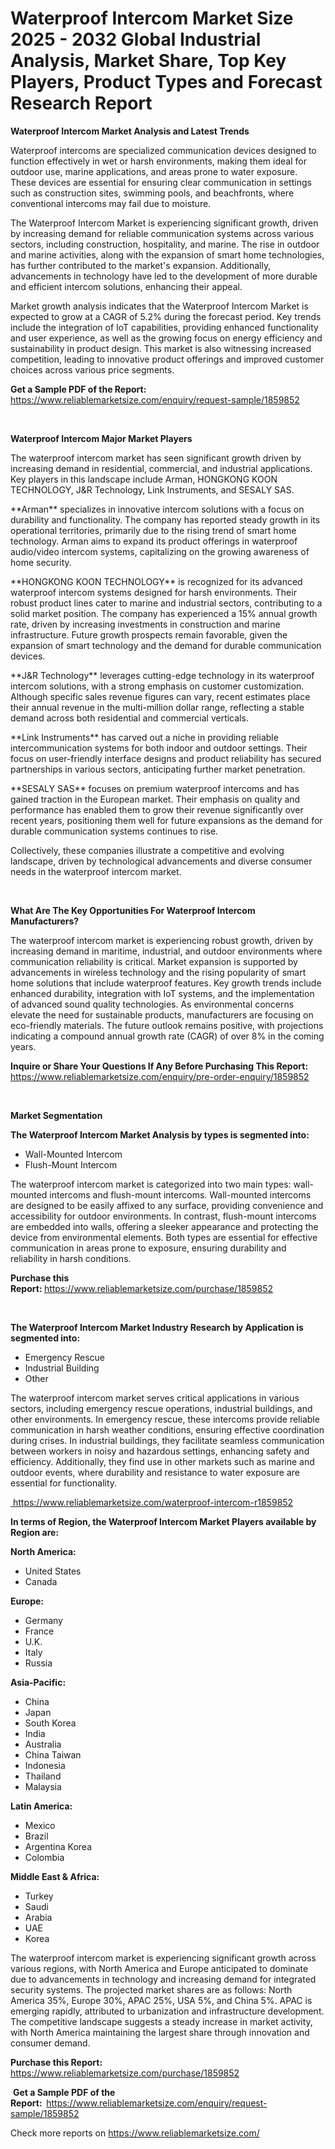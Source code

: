 <p><h1>Waterproof Intercom Market Size 2025 - 2032 Global Industrial Analysis, Market Share, Top Key Players, Product Types and Forecast Research Report</h1></p><p><strong>Waterproof Intercom Market Analysis and Latest Trends</strong></p>
<p><p>Waterproof intercoms are specialized communication devices designed to function effectively in wet or harsh environments, making them ideal for outdoor use, marine applications, and areas prone to water exposure. These devices are essential for ensuring clear communication in settings such as construction sites, swimming pools, and beachfronts, where conventional intercoms may fail due to moisture.</p><p>The Waterproof Intercom Market is experiencing significant growth, driven by increasing demand for reliable communication systems across various sectors, including construction, hospitality, and marine. The rise in outdoor and marine activities, along with the expansion of smart home technologies, has further contributed to the market's expansion. Additionally, advancements in technology have led to the development of more durable and efficient intercom solutions, enhancing their appeal.</p><p>Market growth analysis indicates that the Waterproof Intercom Market is expected to grow at a CAGR of 5.2% during the forecast period. Key trends include the integration of IoT capabilities, providing enhanced functionality and user experience, as well as the growing focus on energy efficiency and sustainability in product design. This market is also witnessing increased competition, leading to innovative product offerings and improved customer choices across various price segments.</p></p>
<p><strong>Get a Sample PDF of the Report:&nbsp;</strong> <a href="https://www.reliablemarketsize.com/enquiry/request-sample/1859852?utm_campaign=2769&utm_medium=2&utm_source=Github&utm_content=ia&utm_term=22022025&utm_id=waterproof-intercom">https://www.reliablemarketsize.com/enquiry/request-sample/1859852</a></p>
<p>&nbsp;</p>
<p><strong>Waterproof Intercom Major Market Players</strong></p>
<p><p>The waterproof intercom market has seen significant growth driven by increasing demand in residential, commercial, and industrial applications. Key players in this landscape include Arman, HONGKONG KOON TECHNOLOGY, J&R Technology, Link Instruments, and SESALY SAS.</p><p>**Arman** specializes in innovative intercom solutions with a focus on durability and functionality. The company has reported steady growth in its operational territories, primarily due to the rising trend of smart home technology. Arman aims to expand its product offerings in waterproof audio/video intercom systems, capitalizing on the growing awareness of home security.</p><p>**HONGKONG KOON TECHNOLOGY** is recognized for its advanced waterproof intercom systems designed for harsh environments. Their robust product lines cater to marine and industrial sectors, contributing to a solid market position. The company has experienced a 15% annual growth rate, driven by increasing investments in construction and marine infrastructure. Future growth prospects remain favorable, given the expansion of smart technology and the demand for durable communication devices.</p><p>**J&R Technology** leverages cutting-edge technology in its waterproof intercom solutions, with a strong emphasis on customer customization. Although specific sales revenue figures can vary, recent estimates place their annual revenue in the multi-million dollar range, reflecting a stable demand across both residential and commercial verticals.</p><p>**Link Instruments** has carved out a niche in providing reliable intercommunication systems for both indoor and outdoor settings. Their focus on user-friendly interface designs and product reliability has secured partnerships in various sectors, anticipating further market penetration.</p><p>**SESALY SAS** focuses on premium waterproof intercoms and has gained traction in the European market. Their emphasis on quality and performance has enabled them to grow their revenue significantly over recent years, positioning them well for future expansions as the demand for durable communication systems continues to rise. </p><p>Collectively, these companies illustrate a competitive and evolving landscape, driven by technological advancements and diverse consumer needs in the waterproof intercom market.</p></p>
<p>&nbsp;</p>
<p><strong>What Are The Key Opportunities For Waterproof Intercom Manufacturers?</strong></p>
<p><p>The waterproof intercom market is experiencing robust growth, driven by increasing demand in maritime, industrial, and outdoor environments where communication reliability is critical. Market expansion is supported by advancements in wireless technology and the rising popularity of smart home solutions that include waterproof features. Key growth trends include enhanced durability, integration with IoT systems, and the implementation of advanced sound quality technologies. As environmental concerns elevate the need for sustainable products, manufacturers are focusing on eco-friendly materials. The future outlook remains positive, with projections indicating a compound annual growth rate (CAGR) of over 8% in the coming years.</p></p>
<p><strong>Inquire or Share Your Questions If Any Before Purchasing This Report:</strong> <a href="https://www.reliablemarketsize.com/enquiry/pre-order-enquiry/1859852?utm_campaign=2769&utm_medium=2&utm_source=Github&utm_content=ia&utm_term=22022025&utm_id=waterproof-intercom">https://www.reliablemarketsize.com/enquiry/pre-order-enquiry/1859852</a></p>
<p>&nbsp;</p>
<p><strong>Market Segmentation</strong></p>
<p><strong>The Waterproof Intercom Market Analysis by types is segmented into:</strong></p>
<p><ul><li>Wall-Mounted Intercom</li><li>Flush-Mount Intercom</li></ul></p>
<p><p>The waterproof intercom market is categorized into two main types: wall-mounted intercoms and flush-mount intercoms. Wall-mounted intercoms are designed to be easily affixed to any surface, providing convenience and accessibility for outdoor environments. In contrast, flush-mount intercoms are embedded into walls, offering a sleeker appearance and protecting the device from environmental elements. Both types are essential for effective communication in areas prone to exposure, ensuring durability and reliability in harsh conditions.</p></p>
<p><strong>Purchase this Report:&nbsp;</strong><a href="https://www.reliablemarketsize.com/purchase/1859852?utm_campaign=2769&utm_medium=2&utm_source=Github&utm_content=ia&utm_term=22022025&utm_id=waterproof-intercom">https://www.reliablemarketsize.com/purchase/1859852</a></p>
<p>&nbsp;</p>
<p><strong>The Waterproof Intercom Market Industry Research by Application is segmented into:</strong></p>
<p><ul><li>Emergency Rescue</li><li>Industrial Building</li><li>Other</li></ul></p>
<p><p>The waterproof intercom market serves critical applications in various sectors, including emergency rescue operations, industrial buildings, and other environments. In emergency rescue, these intercoms provide reliable communication in harsh weather conditions, ensuring effective coordination during crises. In industrial buildings, they facilitate seamless communication between workers in noisy and hazardous settings, enhancing safety and efficiency. Additionally, they find use in other markets such as marine and outdoor events, where durability and resistance to water exposure are essential for functionality.</p></p>
<p><a href="https://www.reliablemarketsize.com/waterproof-intercom-r1859852?utm_campaign=2769&utm_medium=2&utm_source=Github&utm_content=ia&utm_term=22022025&utm_id=waterproof-intercom">&nbsp;https://www.reliablemarketsize.com/waterproof-intercom-r1859852</a></p>
<p><strong>In terms of Region, the Waterproof Intercom Market Players available by Region are:</strong></p>
<p>
    <p> <strong> North America: </strong>
        <ul>
            <li>United States</li>
            <li>Canada</li>
        </ul>
        </p> 
    <p> <strong> Europe: </strong>
        <ul>
            <li>Germany</li>
            <li>France</li>
            <li>U.K.</li>
            <li>Italy</li>
            <li>Russia</li>
        </ul>
        </p> 
    <p> <strong> Asia-Pacific: </strong>
        <ul>
            <li>China</li>
            <li>Japan</li>
            <li>South Korea</li>
            <li>India</li>
            <li>Australia</li>
            <li>China Taiwan</li>
            <li>Indonesia</li>
            <li>Thailand</li>
            <li>Malaysia</li>
        </ul>
        </p> 
    <p> <strong> Latin America: </strong>
        <ul>
            <li>Mexico</li>
            <li>Brazil</li>
            <li>Argentina Korea</li>
            <li>Colombia</li>
        </ul>
        </p> 
    <p> <strong> Middle East & Africa: </strong>
        <ul>
            <li>Turkey</li>
            <li>Saudi</li>
            <li>Arabia</li>
            <li>UAE</li>
            <li>Korea</li>
        </ul>
    </p>
    </p>
<p><p>The waterproof intercom market is experiencing significant growth across various regions, with North America and Europe anticipated to dominate due to advancements in technology and increasing demand for integrated security systems. The projected market shares are as follows: North America 35%, Europe 30%, APAC 25%, USA 5%, and China 5%. APAC is emerging rapidly, attributed to urbanization and infrastructure development. The competitive landscape suggests a steady increase in market activity, with North America maintaining the largest share through innovation and consumer demand.</p></p>
<p><strong>Purchase this Report: </strong><a href="https://www.reliablemarketsize.com/purchase/1859852?utm_campaign=2769&utm_medium=2&utm_source=Github&utm_content=ia&utm_term=22022025&utm_id=waterproof-intercom">https://www.reliablemarketsize.com/purchase/1859852</a></p>
<p>&nbsp;<strong>Get a Sample PDF of the Report:&nbsp;&nbsp;</strong><a href="https://www.reliablemarketsize.com/enquiry/request-sample/1859852?utm_campaign=2769&utm_medium=2&utm_source=Github&utm_content=ia&utm_term=22022025&utm_id=waterproof-intercom">https://www.reliablemarketsize.com/enquiry/request-sample/1859852</a></p>
<p><strong></strong></p>
<p>Check more reports on <a href="https://www.reliablemarketsize.com/?utm_campaign=2769&utm_medium=2&utm_source=Github&utm_content=ia&utm_term=22022025&utm_id=waterproof-intercom">https://www.reliablemarketsize.com/</a></p>